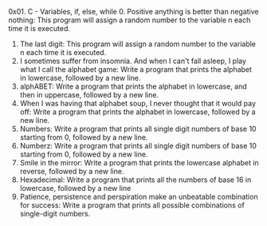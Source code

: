 0x01. C - Variables, if, else, while
0. Positive anything is better than negative nothing: This program will assign a random number to the variable n each time it is executed.
1. The last digit: This program will assign a random number to the variable n each time it is executed.
2. I sometimes suffer from insomnia. And when I can't fall asleep, I play what I call the alphabet game: Write a program that prints the alphabet in lowercase, followed by a new line.
3. alphABET: Write a program that prints the alphabet in lowercase, and then in uppercase, followed by a new line.
4. When I was having that alphabet soup, I never thought that it would pay off: Write a program that prints the alphabet in lowercase, followed by a new line.
5. Numbers: Write a program that prints all single digit numbers of base 10 starting from 0, followed by a new line.
6. Numberz: Write a program that prints all single digit numbers of base 10 starting from 0, followed by a new line.
7. Smile in the mirror: Write a program that prints the lowercase alphabet in reverse, followed by a new line.
8. Hexadecimal: Write a program that prints all the numbers of base 16 in lowercase, followed by a new line
9. Patience, persistence and perspiration make an unbeatable combination for success: Write a program that prints all possible combinations of single-digit numbers.

